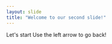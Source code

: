 ```yaml
---
layout: slide
title: "Welcome to our second slide!"
---
```

Let's start
Use the left arrow to go back!